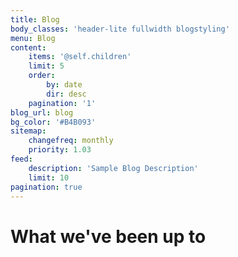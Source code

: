 ```yaml
---
title: Blog
body_classes: 'header-lite fullwidth blogstyling'
menu: Blog
content:
    items: '@self.children'
    limit: 5
    order:
        by: date
        dir: desc
    pagination: '1'
blog_url: blog
bg_color: '#B4B093'
sitemap:
    changefreq: monthly
    priority: 1.03
feed:
    description: 'Sample Blog Description'
    limit: 10
pagination: true
---
```


# What we've been up to
